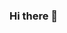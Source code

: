 ### Hi there 👋

<!--

<h2> Greetings! 👋, I'm Weston Nelson, I love all things DeFi and Web3! </h2>
    
[![Weston Nelson's Twitter](https://img.shields.io/badge/Twitter-1DA1F2?style=for-the-badge&logo=twitter&logoColor=white)](https://twitter.com/westonnelson)


I'm an aspiring Smart Contract Engineer, and love building strategies for optimiing yield in DeFi.

I'm here to help the world learn to about decentralization, automation, and the power of Web3.

#### Github Stats 📊

[![Weston's github stats](https://github-readme-stats.vercel.app/api?username=westonnelson)](https://github.com/anuraghazra/github-readme-stats)


Be sure to join the [Chainlink](https://discord.gg/2YHSAey) discord!  -->
